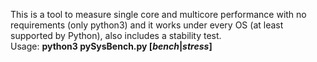 This is a tool to measure single core and multicore performance with no requirements (only python3) and it works under every OS (at least supported by Python), also includes a stability test.
<br>
Usage: <b> python3 pySysBench.py [<i>bench</i>|<i>stress</i>]</b>
